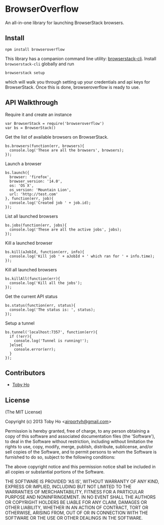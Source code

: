 BrowserOverflow
===============

An all-in-one library for launching BrowserStack browsers.

Install
-------

    npm install browseroverflow

This library has a companion command line utility: [browserstack-cli](https://github.com/airportyh/browserstack-cli). Install `browserstack-cli` globally and run

    browserstack setup

which will walk you through setting up your credentials and api keys for BrowserStack. Once this is done, browseroverflow is ready to use.

API Walkthrough
---------------

Require it and create an instance

    var BrowserStack = require('browseroverflow')
    var bs = BrowserStack()

Get the list of available browsers on BrowserStack.

    bs.browsers(function(err, browsers){
      console.log('These are all the browsers', browsers);
    });

Launch a browser

    bs.launch({
      browser: 'firefox', 
      browser_version: '14.0', 
      os: 'OS X',
      os_version: 'Mountain Lion',
      url: 'http://test.com'
    }, function(err, job){
      console.log('Created job ' + job.id);
    });

List all launched browsers

    bs.jobs(function(err, jobs){
      console.log('These are all the active jobs', jobs);
    });

Kill a launched browser

    bs.kill(aJobId, function(err, info){
      console.log('Kill job ' + aJobId + ' which ran for ' + info.time);
    });

Kill all launched browsers

    bs.killAll(function(err){
      console.log('Kill all the jobs');
    });

Get the current API status

    bs.status(function(err, status){
      console.log('The status is: ', status);
    });

Setup a tunnel

    bs.tunnel('localhost:7357', function(err){
      if (!err){
        console.log('Tunnel is running!');
      }else{
        console.error(err);
      }
    });

Contributors
------------

* [Toby Ho](http://github.com/airportyh)

License
-------

(The MIT License)

Copyright (c) 2013 Toby Ho &lt;airportyh@gmail.com&gt;

Permission is hereby granted, free of charge, to any person obtaining a copy of this software and associated documentation files (the 'Software'), to deal in the Software without restriction, including without limitation the rights to use, copy, modify, merge, publish, distribute, sublicense, and/or sell copies of the Software, and to permit persons to whom the Software is furnished to do so, subject to the following conditions:

The above copyright notice and this permission notice shall be included in all copies or substantial portions of the Software.

THE SOFTWARE IS PROVIDED 'AS IS', WITHOUT WARRANTY OF ANY KIND, EXPRESS OR IMPLIED, INCLUDING BUT NOT LIMITED TO THE WARRANTIES OF MERCHANTABILITY, FITNESS FOR A PARTICULAR PURPOSE AND NONINFRINGEMENT. IN NO EVENT SHALL THE AUTHORS OR COPYRIGHT HOLDERS BE LIABLE FOR ANY CLAIM, DAMAGES OR OTHER LIABILITY, WHETHER IN AN ACTION OF CONTRACT, TORT OR OTHERWISE, ARISING FROM, OUT OF OR IN CONNECTION WITH THE SOFTWARE OR THE USE OR OTHER DEALINGS IN THE SOFTWARE.
